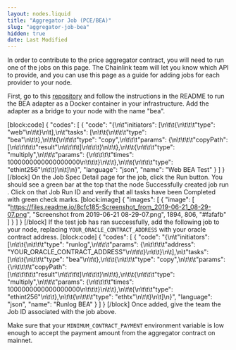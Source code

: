 ```yaml
---
layout: nodes.liquid
title: "Aggregator Job (PCE/BEA)"
slug: "aggregator-job-bea"
hidden: true
date: Last Modified
---
```

In order to contribute to the price aggregator contract, you will need to run one of the jobs on this page. The Chainlink team will let you know which API to provide, and you can use this page as a guide for adding jobs for each provider to your node.

First, go to this <a href="https://github.com/smartcontractkit/bea-adapter" target="_blank">repository</a> and follow the instructions in the README to run the BEA adapter as a Docker container in your infrastructure. Add the adapter as a bridge to your node with the name "bea".

[block:code]
{
  "codes": [
    {
      "code": "{\n\t\"initiators\": [\n\t\t{\n\t\t\t\"type\": \"web\"\n\t\t}\n\t],\n\t\"tasks\": [\n\t\t{\n\t\t\t\"type\": \"bea\"\n\t\t},\n\t\t{\n\t\t\t\"type\": \"copy\",\n\t\t\t\"params\": {\n\t\t\t\t\"copyPath\": [\n\t\t\t\t\t\"result\"\n\t\t\t\t]\n\t\t\t}\n\t\t},\n\t\t{\n\t\t\t\"type\": \"multiply\",\n\t\t\t\"params\": {\n\t\t\t\t\"times\": 1000000000000000000\n\t\t\t}\n\t\t},\n\t\t{\n\t\t\t\"type\": \"ethint256\"\n\t\t}\n\t]\n}",
      "language": "json",
      "name": "Web BEA Test"
    }
  ]
}
[/block]
On the Job Spec Detail page for the job, click the Run button. You should see a green bar at the top that the node Successfully created job run <JobRunID>. Click on that Job Run ID and verify that all tasks have been Completed with green check marks.
[block:image]
{
  "images": [
    {
      "image": [
        "https://files.readme.io/8cfc185-Screenshot_from_2019-06-21_08-29-07.png",
        "Screenshot from 2019-06-21 08-29-07.png",
        1894,
        806,
        "#fafafb"
      ]
    }
  ]
}
[/block]
If the test job has ran successfully, add the following job to your node, replacing `YOUR_ORACLE_CONTRACT_ADDRESS` with your oracle contract address.
[block:code]
{
  "codes": [
    {
      "code": "{\n\t\"initiators\": [\n\t\t{\n\t\t\t\"type\": \"runlog\",\n\t\t\t\"params\": {\n\t\t\t\t\"address\": \"YOUR_ORACLE_CONTRACT_ADDRESS\"\n\t\t\t}\n\t\t}\n\t],\n\t\"tasks\": [\n\t\t{\n\t\t\t\"type\": \"bea\"\n\t\t},\n\t\t{\n\t\t\t\"type\": \"copy\",\n\t\t\t\"params\": {\n\t\t\t\t\"copyPath\": [\n\t\t\t\t\t\"result\"\n\t\t\t\t]\n\t\t\t}\n\t\t},\n\t\t{\n\t\t\t\"type\": \"multiply\",\n\t\t\t\"params\": {\n\t\t\t\t\"times\": 1000000000000000000\n\t\t\t}\n\t\t},\n\t\t{\n\t\t\t\"type\": \"ethint256\"\n\t\t},\n\t\t{\n\t\t\t\"type\": \"ethtx\"\n\t\t}\n\t]\n}",
      "language": "json",
      "name": "Runlog BEA"
    }
  ]
}
[/block]
Once added, give the team the Job ID associated with the job above.

Make sure that your `MINIMUM_CONTRACT_PAYMENT` environment variable is low enough to accept the payment amount from the aggregator contract on mainnet.